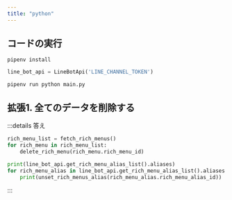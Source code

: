 ```yaml
---
title: "python"
---
```


## コードの実行

```shell
pipenv install
```

```python:main.py
line_bot_api = LineBotApi('LINE_CHANNEL_TOKEN')
```

```shell
pipenv run python main.py
```

## 拡張1. 全てのデータを削除する

:::details 答え
```python:main.py
rich_menu_list = fetch_rich_menus()
for rich_menu in rich_menu_list:
    delete_rich_menu(rich_menu.rich_menu_id)

print(line_bot_api.get_rich_menu_alias_list().aliases)
for rich_menu_alias in line_bot_api.get_rich_menu_alias_list().aliases:
    print(unset_rich_menus_alias(rich_menu_alias.rich_menu_alias_id))
```
:::